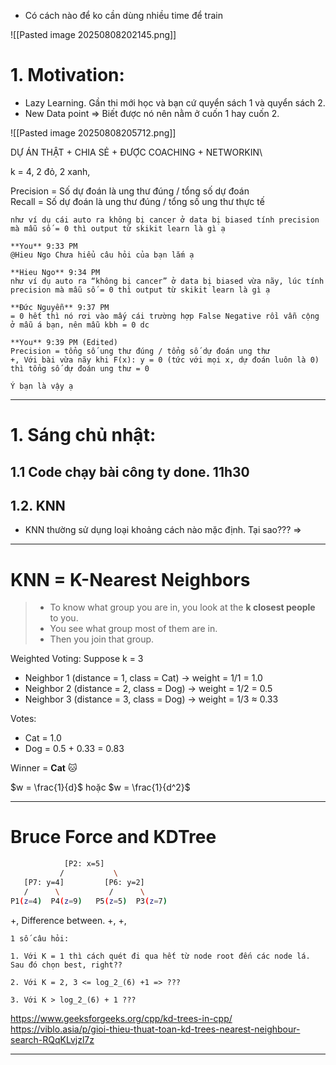 - Có cách nào để ko cần dùng nhiều time để train 

![[Pasted image 20250808202145.png]]


# 1. Motivation: 
- Lazy Learning. Gần thi mới học và bạn cứ quyển sách 1 và quyển sách 2. 
- New Data point => Biết được nó nên nằm ở cuốn 1 hay cuốn 2. 


![[Pasted image 20250808205712.png]]

DỰ ÁN THẬT + CHIA SẺ + ĐƯỢC COACHING + NETWORKIN\

k = 4, 2 đỏ, 2 xanh, 

Precision = Số dự đoán là ung thư đúng / tổng số dự đoán  
Recall = Số dự đoán là ung thư đúng / tổng số ung thư thực tế


```
như ví dụ cái auto ra không bị cancer ở data bị biased tính precision mà mẫu số = 0 thì output từ skikit learn là gì ạ  
  
**You** 9:33 PM  
@Hieu Ngo Chưa hiểu câu hỏi của bạn lắm ạ  
  
**Hieu Ngo** 9:34 PM  
như ví dụ auto ra “không bị cancer” ở data bị biased vừa nãy, lúc tính precision mà mẫu số = 0 thì output từ skikit learn là gì ạ  
  
**Đức Nguyễn** 9:37 PM  
= 0 hết thì nó rơi vào mấy cái trường hợp False Negative rồi vẫn cộng ở mẫu á bạn, nên mẫu kbh = 0 dc  
  
**You** 9:39 PM (Edited)  
Precision = tổng số ung thư đúng / tổng số dự đoán ung thư  
+, Với bài vừa nãy khi F(x): y = 0 (tức với mọi x, dự đoán luôn là 0)  
thì tổng số dự đoán ung thư = 0  
  
Ý bạn là vậy ạ
```


---



# 1. Sáng chủ nhật: 
## 1.1 Code chạy bài công ty done. 11h30
## 1.2. KNN

- KNN thường sử dụng loại khoảng cách nào mặc định. Tại sao??? 
=> 

---

# **KNN = K-Nearest Neighbors** 
>  - To know what group you are in, you look at the **k closest people** to you.  
>  - You see what group most of them are in.  
>  - Then you join that group.

> 
Weighted Voting: 
Suppose k = 3
- Neighbor 1 (distance = 1, class = Cat) → weight = 1/1 = 1.0
- Neighbor 2 (distance = 2, class = Dog) → weight = 1/2 = 0.5
- Neighbor 3 (distance = 3, class = Dog) → weight = 1/3 ≈ 0.33

Votes:

- Cat = 1.0
- Dog = 0.5 + 0.33 = 0.83
    

Winner = **Cat** 🐱

$w = \frac{1}{d}$  hoặc  $w = \frac{1}{d^2}$




---
# Bruce Force and KDTree

```bash
            [P2: x=5]
           /           \
   [P7: y=4]         [P6: y=2]
   /      \           /      \
P1(z=4)  P4(z=9)   P5(z=5)  P3(z=7)

```

+, Difference between. 
+, 
+, 

```
1 số câu hỏi:

1. Với K = 1 thì cách quét đi qua hết từ node root đến các node lá. Sau đó chọn best, right??

2. Với K = 2, 3 <= log_2_(6) +1 => ???

3. Với K > log_2_(6) + 1 ???
```

https://www.geeksforgeeks.org/cpp/kd-trees-in-cpp/
https://viblo.asia/p/gioi-thieu-thuat-toan-kd-trees-nearest-neighbour-search-RQqKLvjzl7z


---
